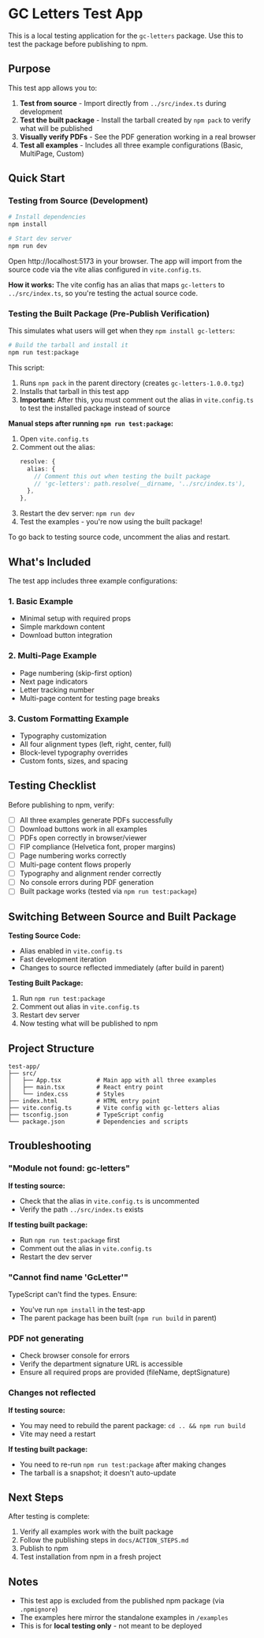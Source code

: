 # GC Letters Test App

This is a local testing application for the `gc-letters` package. Use this to test the package before publishing to npm.

## Purpose

This test app allows you to:

1. **Test from source** - Import directly from `../src/index.ts` during development
2. **Test the built package** - Install the tarball created by `npm pack` to verify what will be published
3. **Visually verify PDFs** - See the PDF generation working in a real browser
4. **Test all examples** - Includes all three example configurations (Basic, MultiPage, Custom)

## Quick Start

### Testing from Source (Development)

```bash
# Install dependencies
npm install

# Start dev server
npm run dev
```

Open http://localhost:5173 in your browser. The app will import from the source code via the vite alias configured in `vite.config.ts`.

**How it works:** The vite config has an alias that maps `gc-letters` to `../src/index.ts`, so you're testing the actual source code.

### Testing the Built Package (Pre-Publish Verification)

This simulates what users will get when they `npm install gc-letters`:

```bash
# Build the tarball and install it
npm run test:package
```

This script:
1. Runs `npm pack` in the parent directory (creates `gc-letters-1.0.0.tgz`)
2. Installs that tarball in this test app
3. **Important:** After this, you must comment out the alias in `vite.config.ts` to test the installed package instead of source

**Manual steps after running `npm run test:package`:**

1. Open `vite.config.ts`
2. Comment out the alias:
   ```ts
   resolve: {
     alias: {
       // Comment this out when testing the built package
       // 'gc-letters': path.resolve(__dirname, '../src/index.ts'),
     },
   },
   ```
3. Restart the dev server: `npm run dev`
4. Test the examples - you're now using the built package!

To go back to testing source code, uncomment the alias and restart.

## What's Included

The test app includes three example configurations:

### 1. Basic Example
- Minimal setup with required props
- Simple markdown content
- Download button integration

### 2. Multi-Page Example
- Page numbering (skip-first option)
- Next page indicators
- Letter tracking number
- Multi-page content for testing page breaks

### 3. Custom Formatting Example
- Typography customization
- All four alignment types (left, right, center, full)
- Block-level typography overrides
- Custom fonts, sizes, and spacing

## Testing Checklist

Before publishing to npm, verify:

- [ ] All three examples generate PDFs successfully
- [ ] Download buttons work in all examples
- [ ] PDFs open correctly in browser/viewer
- [ ] FIP compliance (Helvetica font, proper margins)
- [ ] Page numbering works correctly
- [ ] Multi-page content flows properly
- [ ] Typography and alignment render correctly
- [ ] No console errors during PDF generation
- [ ] Built package works (tested via `npm run test:package`)

## Switching Between Source and Built Package

**Testing Source Code:**
- Alias enabled in `vite.config.ts`
- Fast development iteration
- Changes to source reflected immediately (after build in parent)

**Testing Built Package:**
1. Run `npm run test:package`
2. Comment out alias in `vite.config.ts`
3. Restart dev server
4. Now testing what will be published to npm

## Project Structure

```
test-app/
├── src/
│   ├── App.tsx          # Main app with all three examples
│   ├── main.tsx         # React entry point
│   └── index.css        # Styles
├── index.html           # HTML entry point
├── vite.config.ts       # Vite config with gc-letters alias
├── tsconfig.json        # TypeScript config
└── package.json         # Dependencies and scripts
```

## Troubleshooting

### "Module not found: gc-letters"

**If testing source:**
- Check that the alias in `vite.config.ts` is uncommented
- Verify the path `../src/index.ts` exists

**If testing built package:**
- Run `npm run test:package` first
- Comment out the alias in `vite.config.ts`
- Restart the dev server

### "Cannot find name 'GcLetter'"

TypeScript can't find the types. Ensure:
- You've run `npm install` in the test-app
- The parent package has been built (`npm run build` in parent)

### PDF not generating

- Check browser console for errors
- Verify the department signature URL is accessible
- Ensure all required props are provided (fileName, deptSignature)

### Changes not reflected

**If testing source:**
- You may need to rebuild the parent package: `cd .. && npm run build`
- Vite may need a restart

**If testing built package:**
- You need to re-run `npm run test:package` after making changes
- The tarball is a snapshot; it doesn't auto-update

## Next Steps

After testing is complete:

1. Verify all examples work with the built package
2. Follow the publishing steps in `docs/ACTION_STEPS.md`
3. Publish to npm
4. Test installation from npm in a fresh project

## Notes

- This test app is excluded from the published npm package (via `.npmignore`)
- The examples here mirror the standalone examples in `/examples`
- This is for **local testing only** - not meant to be deployed
